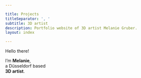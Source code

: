 ```yaml
---

title: Projects
titleSeparator: ', '
subtitle: 3D artist
description: Portfolio website of 3D artist Melanie Gruber.
layout: index

---
```


Hello there!

I’m **Melanie**,  
a Düsseldorf based  
**3D artist**.
